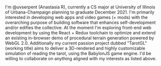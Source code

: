 I'm @uvserpent (Anastasia R), currently a CS major at University of Illinois of Urbana-Champaign planning to graduate December 2021.
I'm primarily interested in developing web apps and video games (+ mods) with the overarching purpose of building software that enhances self-development and/or edifies the collective.
At the moment I'm exploring front-end web development by using the React + Redux toolchain to optimize and extend an existing in-browser demo of procedural terrain generation powered by WebGL 2.0.
Additionally my current passion project dubbed "TarotGL" (working title) aims to deliver a 3D-rendered and highly customizable simulation of reading the tarot, using the BabylonJS game engine.
I'd be willing to collaborate on anything aligned with my interests as listed above.

<!---
uvserpent/uvserpent is a ✨ special ✨ repository because its `README.md` (this file) appears on your GitHub profile.
You can click the Preview link to take a look at your changes.
--->
